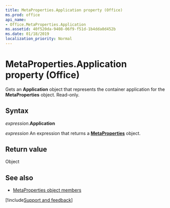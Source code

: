```yaml
---
title: MetaProperties.Application property (Office)
ms.prod: office
api_name:
- Office.MetaProperties.Application
ms.assetid: 40f520da-9408-06f9-f51d-1b4dda0d452b
ms.date: 01/18/2019
localization_priority: Normal
---
```



# MetaProperties.Application property (Office)

Gets an **Application** object that represents the container application for the **MetaProperties** object. Read-only.


## Syntax

_expression_.**Application**

_expression_ An expression that returns a **[MetaProperties](Office.MetaProperties.md)** object.


## Return value

Object


## See also

- [MetaProperties object members](overview/Library-Reference/metaproperties-members-office.md)






[!include[Support and feedback](~/includes/feedback-boilerplate.md)]